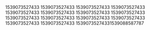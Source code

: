 1539073527433
1539073527433
1539073527433
1539073527433
1539073527433
1539073527433
1539073527433
1539073527433
1539073527433
1539073527433
1539073527433
1539073527433
1539073527433
1539073527433
15390735274331539088587787